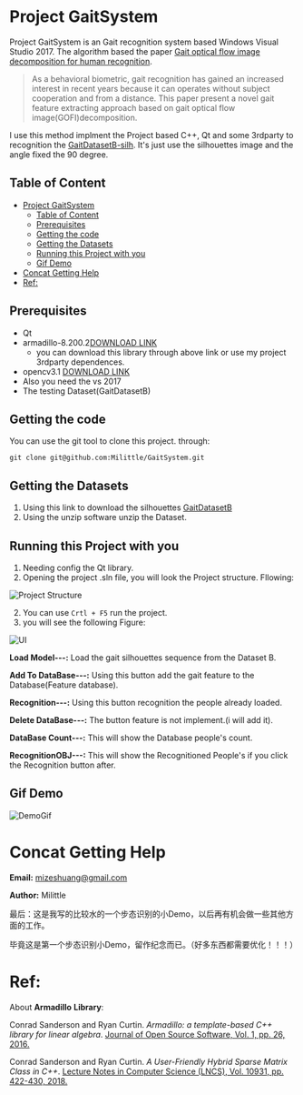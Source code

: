# Project GaitSystem

Project GaitSystem is an Gait recognition system based Windows Visual Studio 2017. The algorithm based the paper  [Gait optical flow image decomposition for human recognition](https://ieeexplore.ieee.org/document/7560427). 

>As a behavioral biometric, gait recognition has gained an increased interest in recent years because it can operates without subject cooperation and from a distance. This paper present a novel gait feature extracting approach based on gait optical flow image(GOFI)decomposition.

I use this method implment the Project based C++, Qt and some 3rdparty to recognition the [GaitDatasetB-silh](http://www.cbsr.ia.ac.cn/users/szheng/?page_id=71). It's just use the silhouettes image and the angle fixed the 90 degree.

## Table of Content

- [Project GaitSystem](#project-gaitsystem)
  - [Table of Content](#table-of-content)
  - [Prerequisites](#prerequisites)
  - [Getting the code](#getting-the-code)
  - [Getting the Datasets](#getting-the-datasets)
  - [Running this Project with you](#running-this-project-with-you)
  - [Gif Demo](#gif-demo)
- [Concat Getting Help](#concat-getting-help)
- [Ref:](#ref)

## Prerequisites

* Qt
* armadillo-8.200.2[DOWNLOAD LINK](http://arma.sourceforge.net/download.html)
  * you can download this library through above link or use my project 3rdparty dependences.
* opencv3.1 [DOWNLOAD LINK](https://sourceforge.net/projects/opencvlibrary/files/opencv-win/3.1.0/opencv-3.1.0.exe/download)
* Also you need the vs 2017
* The testing Dataset(GaitDatasetB)

## Getting the code

You can use the git tool to clone this project. through:

```shell
git clone git@github.com:Milittle/GaitSystem.git
```

## Getting the Datasets

1. Using this link to download the silhouettes [GaitDatasetB](http://www.cbsr.ia.ac.cn/GaitDatasetB-silh.zip)
2. Using the unzip software unzip the Dataset.

## Running this Project with you

1. Needing config the Qt library.
2. Opening the project .sln file, you will look the Project structure. Fllowing:

![Project Structure](https://s1.ax1x.com/2018/10/17/idTj8f.png)

2. You can use `Crtl + F5` run the project.
3. you will see the following Figure:

![UI](https://s1.ax1x.com/2018/10/17/id79bj.png)

**Load Model---:** Load the gait silhouettes sequence from the Dataset B.

**Add To DataBase---:** Using this button add the gait feature to the Database(Feature database).

**Recognition---:** Using this button recognition the people already loaded.

**Delete DataBase---:** The button feature is not implement.(i will add it).

**DataBase Count---:** This will show the Database people's count.

**RecognitionOBJ---:** This will show the Recognitioned People's if you click the Recognition button after.

## Gif Demo

![DemoGif](https://s1.ax1x.com/2018/10/17/id7fds.gif)

# Concat Getting Help

**Email:** mizeshuang@gmail.com

**Author:** Milittle

最后：这是我写的比较水的一个步态识别的小Demo，以后再有机会做一些其他方面的工作。

毕竟这是第一个步态识别小Demo，留作纪念而已。（好多东西都需要优化！！！）

# Ref:

About **Armadillo** **Library**:

Conrad Sanderson and Ryan Curtin. 
*Armadillo: a template-based C++ library for linear algebra*. 
[Journal of Open Source Software, Vol. 1, pp. 26, 2016. ](http://arma.sourceforge.net/armadillo_joss_2016.pdf)

Conrad Sanderson and Ryan Curtin. 
*A User-Friendly Hybrid Sparse Matrix Class in C++*. 
[Lecture Notes in Computer Science (LNCS), Vol. 10931, pp. 422-430, 2018. ](http://arma.sourceforge.net/arma_spmat_icms_2018.pdf)

